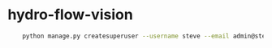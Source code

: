 # hydro-flow-vision

```sh
    python manage.py createsuperuser --username steve --email admin@stevenene.io
```
